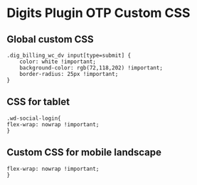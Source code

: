 # Digits Plugin OTP Custom CSS

## Global custom CSS
```
.dig_billing_wc_dv input[type=submit] {
    color: white !important;
    background-color: rgb(72,118,202) !important;
    border-radius: 25px !important;
}
```
## CSS for tablet
```
.wd-social-login{
flex-wrap: nowrap !important;
}
```
## Custom CSS for mobile landscape
```.wd-social-login{
flex-wrap: nowrap !important;
}
```
